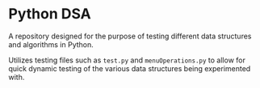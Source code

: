 # Python DSA

A repository designed for the purpose of testing different data structures and algorithms in Python.

Utilizes testing files such as `test.py` and `menuOperations.py` to allow for quick dynamic testing of the various data structures being experimented with.
